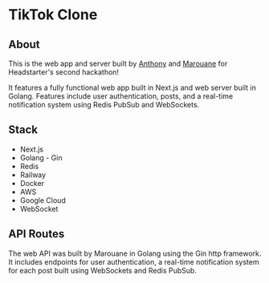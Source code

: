 # TikTok Clone

## About

This is the web app and server built by [Anthony](https://github.com/lausan3) and [Marouane](https://github.com/riimuru) for Headstarter's second hackathon! 

It features a fully functional web app built in Next.js and web server built in Golang. Features include user authentication, posts, and a real-time notification system using Redis PubSub and WebSockets.

## Stack
- Next.js
- Golang - Gin
- Redis
- Railway
- Docker
- AWS
- Google Cloud
- WebSocket

## API Routes

The web API was built by Marouane in Golang using the Gin http framework. It includes endpoints for user authentication, a real-time notification system for each post built using WebSockets and Redis PubSub.